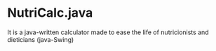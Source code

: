 # NutriCalc.java
It is  a java-written calculator made to ease the life of nutricionists and dieticians (java-Swing)
